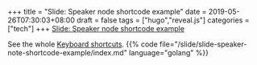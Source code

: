 +++
title = "Slide: Speaker node shortcode example"
date = 2019-05-26T07:30:03+08:00
draft = false
tags = ["hugo","reveal.js"]
categories = ["tech"]
+++
<a href="/slide/slide-speaker-note-shortcode-example/" target="_blank">
Slide: Speaker node shortcode example</a>
<!--more-->
See the whole [Keyboard shortcuts](http://127.0.0.1:1313/post/slides-index/about_slides/#keyboard-shortcuts).
{{% code file="/slide/slide-speaker-note-shortcode-example/index.md" language="golang" %}}
